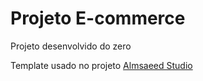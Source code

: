 # Projeto E-commerce

Projeto desenvolvido do zero 

Template usado no projeto [Almsaeed Studio](https://almsaeedstudio.com)